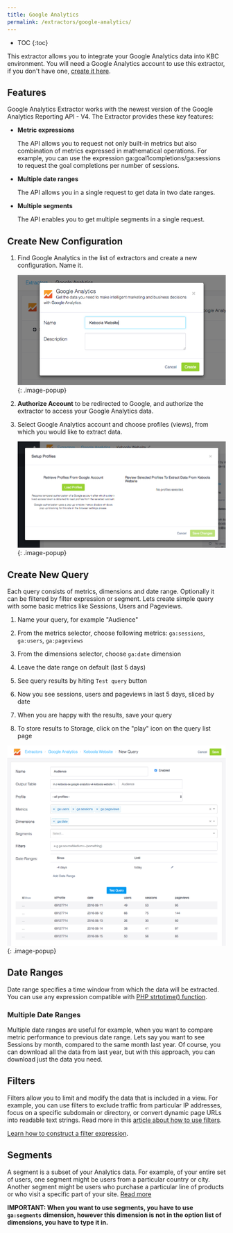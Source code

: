 ```yaml
---
title: Google Analytics
permalink: /extractors/google-analytics/
---
```


* TOC
{:toc}

This extractor allows you to integrate your Google Analytics data into KBC environment.
You will need a Google Analytics account to use this extractor, if you don't have one, [create it here](https://analytics.google.com).

## Features
Google Analytics Extractor works with the newest version of the Google Analytics Reporting API - V4.
The Extractor provides these key features:

 - **Metric expressions**
 
    The API allows you to request not only built-in metrics but also combination of metrics expressed in mathematical operations. For example, you can use the expression ga:goal1completions/ga:sessions to request the goal completions per number of sessions.
    
 - **Multiple date ranges**
 
    The API allows you in a single request to get data in two date ranges.     
        
 - **Multiple segments**
 
    The API enables you to get multiple segments in a single request.


## Create New Configuration
 1. Find Google Analytics in the list of extractors and create a new configuration. Name it.

    ![Screenshot - Create configuration](/extractors/google-analytics/ui_new_config.png)
    {: .image-popup}

 2. **Authorize Account** to be redirected to Google, and authorize the extractor to access your Google Analytics data.

 3. Select Google Analytics account and choose profiles (views), from which you would like to extract data. 

    ![Screenshot - Select profiles](/extractors/google-analytics/ui_profiles.png)
    {: .image-popup}

## Create New Query
Each query consists of metrics, dimensions and date range. Optionally it can be filtered by filter expression or segment.
Lets create simple query with some basic metrics like Sessions, Users and Pageviews.

 1. Name your query, for example "Audience"
 
 2. From the metrics selector, choose following metrics: `ga:sessions`, `ga:users`, `ga:pageviews`
 
 3. From the dimensions selector, choose `ga:date` dimension
 
 4. Leave the date range on default (last 5 days) 
 
 5. See query results by hiting `Test query` button
 
 6. Now you see sessions, users and pageviews in last 5 days, sliced by date
 
 7. When you are happy with the results, save your query
 
 8. To store results to Storage, click on the "play" icon on the query list page
 
 ![Screenshot - Create New Query](/extractors/google-analytics/ui_new_query.png)
 {: .image-popup}

## Date Ranges
Date range specifies a time window from which the data will be extracted.
You can use any expression compatible with [PHP strtotime() function](http://php.net/manual/en/datetime.formats.php).
 
### Multiple Date Ranges
Multiple date ranges are useful for example, when you want to compare metric performance to previous date range. 
Lets say you want to see Sessions by month, compared to the same month last year.
Of course, you can download all the data from last year, but with this approach, you can download just the data you need.
 
## Filters
Filters allow you to limit and modify the data that is included in a view. For example, you can use filters to exclude traffic from particular IP addresses, focus on a specific subdomain or directory, or convert dynamic page URLs into readable text strings.
Read more in this [article about how to use filters](https://support.google.com/analytics/answer/1033162).

[Learn how to construct a filter expression](https://developers.google.com/analytics/devguides/reporting/core/v3/reference#filters).

## Segments
A segment is a subset of your Analytics data. For example, of your entire set of users, one segment might be users from a particular country or city. Another segment might be users who purchase a particular line of products or who visit a specific part of your site.
[Read more](https://support.google.com/analytics/answer/3123951?hl=en)

**IMPORTANT: When you want to use segments, you have to use `ga:segments` dimension, however this dimension is not in the option list of dimensions, you have to type it in.**  


